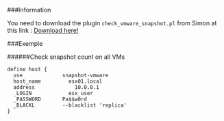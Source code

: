 ###Information

You need to download the plugin `check_vmware_snapshot.pl` from Simon at this link : 
[Download here!](https://labs.consol.de/nagios/check_vmware_snapshots/)

###Exemple

######Check snapshot count on all VMs
```
define host {
  use             snapshot-vmware
  host_name   		esx01.local
  address		      10.0.0.1
  _LOGIN	        esx_user
  _PASSWORD       Pa$$w0rd
  _BLACKL         --blacklist 'replica'
}
```

